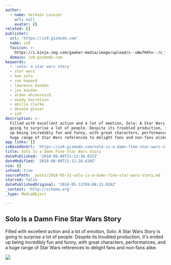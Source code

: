 ```yaml
---
author:
  - name: Germain Lussier
    url: null
    avatar: {}
related: []
publisher:
  url: 'https://io9.gizmodo.com'
  name: io9
  favicon: >-
    https://i.kinja-img.com/gawker-media/image/upload/s--uWw7HXhn--/c_fill,fl_progressive,g_center,h_80,q_80,w_80/eh1hvjxamru5z6aobgwc.png
  domain: io9.gizmodo.com
keywords:
  - 'solo: a star wars story'
  - star wars
  - han solo
  - ron howard
  - lawrence kasdan
  - jon kasdan
  - alden ehrenreich
  - woody harrelson
  - emilia clarke
  - donald glover
  - io9
description: >-
  Filled with excellent action and a lot of emotion, Solo: A Star Wars Story is
  going to surprise a lot of people. Despite its troubled production, it's ended
  up being incredibly fun and funny, with great characters, performances, and a
  huge range of Star Wars references to delight fans and non-fans alike.
app_links: []
isBasedOnUrl: 'https://io9.gizmodo.com/solo-is-a-damn-fine-star-wars-story-1825971193'
title: Solo Is a Damn Fine Star Wars Story
datePublished: '2018-08-08T21:12:36.032Z'
dateModified: '2018-08-08T21:12:28.620Z'
via: {}
inFeed: true
sourcePath: _posts/2018-05-31-solo-is-a-damn-fine-star-wars-story.md
starred: false
datePublishedOriginal: '2018-05-31T09:08:15.826Z'
_context: 'http://schema.org'
_type: MediaObject

---
```

<article style=""><h1>Solo Is a Damn Fine Star Wars Story</h1><p>Filled with excellent action and a lot of emotion, Solo: A Star Wars Story is going to surprise a lot of people. Despite its troubled production, it's ended up being incredibly fun and funny, with great characters, performances, and a huge range of Star Wars references to delight fans and non-fans alike.</p><img src="https://i.kinja-img.com/gawker-media/image/upload/s--XVZZdsaP--/c_fill,fl_progressive,g_center,h_900,q_80,w_1600/gtqqexxjbhwighv1jjsc.jpg" /></article>